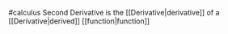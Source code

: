 #calculus 
Second Derivative is the [[Derivative|derivative]] of a [[Derivative|derived]] [[function|function]]